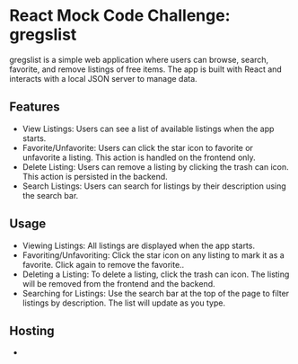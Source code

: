 # React Mock Code Challenge: gregslist

gregslist is a simple web application where users can browse, search, favorite, and remove listings of free items. The app is built with React and interacts with a local JSON server to manage data.

## Features

- View Listings: Users can see a list of available listings when the app starts.
- Favorite/Unfavorite: Users can click the star icon to favorite or unfavorite a listing. This action is handled on the frontend only.
- Delete Listing: Users can remove a listing by clicking the trash can icon. This action is persisted in the backend.
- Search Listings: Users can search for listings by their description using the search bar.

## Usage

- Viewing Listings: All listings are displayed when the app starts.
- Favoriting/Unfavoriting: Click the star icon on any listing to mark it as a favorite. Click again to remove the favorite..
- Deleting a Listing: To delete a listing, click the trash can icon. The listing will be removed from the frontend and the backend.
- Searching for Listings: Use the search bar at the top of the page to filter listings by description. The list will update as you type.

## Hosting

-
